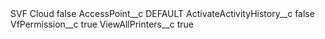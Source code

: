 <?xml version="1.0" encoding="UTF-8"?>
<CustomMetadata xmlns="http://soap.sforce.com/2006/04/metadata" xmlns:xsi="http://www.w3.org/2001/XMLSchema-instance" xmlns:xsd="http://www.w3.org/2001/XMLSchema">
    <label>SVF Cloud</label>
    <protected>false</protected>
    <values>
        <field>AccessPoint__c</field>
        <value xsi:type="xsd:string">DEFAULT</value>
    </values>
    <values>
        <field>ActivateActivityHistory__c</field>
        <value xsi:type="xsd:boolean">false</value>
    </values>
    <values>
        <field>VfPermission__c</field>
        <value xsi:type="xsd:boolean">true</value>
    </values>
    <values>
        <field>ViewAllPrinters__c</field>
        <value xsi:type="xsd:boolean">true</value>
    </values>
</CustomMetadata>
